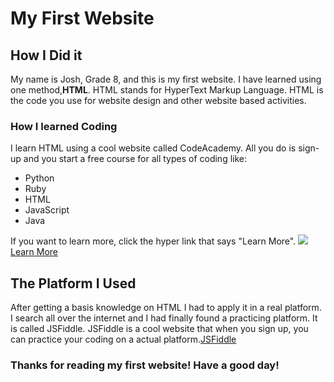 <!DOCTYPE html>
<html>
<body>
<h1>My First Website</h1>
<h2>How I Did it</h2>
<p> My name is Josh, Grade 8, and this is my first website. I have learned using one method,<strong>HTML</strong>. HTML stands for HyperText Markup Language. HTML is the code you use for website design and other website based activities.</p>
<div>
<h3>How I learned Coding</h3>
</div>
<div>
<p> I learn HTML using a cool website called CodeAcademy. All you do is sign-up and you start a free course for all types of coding like:
<ul>
<li>Python</li>
<li>Ruby</li>
<li>HTML</li>
<li>JavaScript</li>
<li>Java</li>
</ul>
If you want to learn more, click the hyper link that says "Learn More".
<img
src="http://cdn2.hubspot.net/hub/53/file-385992610-jpg/html-code.jpg"  />
<br  />
<a
href="https://www.codecademy.com/learn"target="_blank">Learn More</a>
<div>
<h2>The Platform I Used</h2>
</div>
<p> After getting a basis knowledge on HTML I had to apply it in a real platform. I search all over the internet and I had finally found a practicing platform. It is called JSFiddle. JSFiddle is a cool website that when you sign up, you can practice your coding on a actual platform.<a
href="https://jsfiddle.net/"target="_blank">JSFiddle</a></p> 
<div>
<h3> Thanks for reading my first website! Have a good day!</h3>
</div>
</body>
</html>
